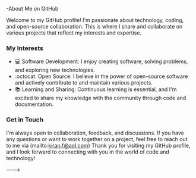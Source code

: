 -About Me on GitHub

Welcome to my GitHub profile! I'm passionate about technology, coding, and open-source collaboration. This is where I share and collaborate on various projects that reflect my interests and expertise.

### My Interests
- :computer: Software Development: I enjoy creating software, solving problems, and exploring new technologies.
- :octocat: Open Source: I believe in the power of open-source software and actively contribute to and maintain various projects.
- :books: Learning and Sharing: Continuous learning is essential, and I'm excited to share my knowledge with the community through code and documentation.

### Get in Touch
I'm always open to collaboration, feedback, and discussions. If you have any questions or want to work together on a project, feel free to reach out to me via (mailto:kiran.f@aol.com)
Thank you for visiting my GitHub profile, and I look forward to connecting with you in the world of code and technology!

--->
